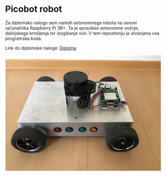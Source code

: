 # Picobot robot

Za diplomsko nalogo sem naredil avtonomnega robota na osnovi računalnika Raspberry Pi 3B+. Ta je sposoben avtonomne vožnje, dalinjskega krmiljenja ter izogibanje ovir.
V tem repozitoriju je shranjena vsa programska koda.

Link do diplomske naloge: <a href="https://dk.um.si/IzpisGradiva.php?id=73173&lang=slv">Diploma</a>
 
<img src="/images/robot.png" width="800">
